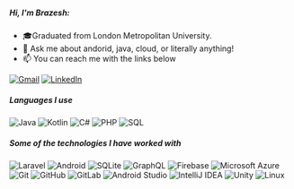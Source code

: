 ##### Hi, I'm Brazesh:

- 🎓Graduated from London Metropolitan University.
- :speech_balloon: Ask me about andorid, java, cloud, or literally anything!
- :mailbox: You can reach me with the links below

[![Gmail](https://img.shields.io/badge/-GMAIL-D14836?style=for-the-badge&logo=gmail&logoColor=white)](mailto:tamang.brozesh@gmail.com)
[![LinkedIn](https://img.shields.io/badge/-LINKEDIN-0077B5?style=for-the-badge&logo=linkedin&logoColor=white)](https://www.linkedin.com/in/brazesh-tamang-81104516b/)

##### Languages I use

![Java](https://img.shields.io/badge/-Java-007396?style=flat&logo=java&logoColor=FFFFFF)
![Kotlin](https://img.shields.io/badge/-Kotlin-0095D5?style=flat&logo=kotlin&logoColor=FFFFFF)
![C#](https://img.shields.io/badge/-CSharp-239120?style=flat&logo=c-sharp)
![PHP](https://img.shields.io/badge/-PHP-777BB4?style=flat&logo=php&logoColor=FFFFFF)
![SQL](https://img.shields.io/badge/-SQL-003B57?style=flat&logo=sqlite)

##### Some of the technologies I have worked with

![Laravel](https://img.shields.io/badge/-Laravel-FF2D20?style=flat&logo=laravel&logoColor=FFFFFF)
![Android](https://img.shields.io/badge/-Android-3DDC84?style=flat&logo=android&logoColor=FFFFFF)
![SQLite](https://img.shields.io/badge/-SQLite-003B57?style=flat&logo=sqlite&logoColor=FFFFFF)
![GraphQL](https://img.shields.io/badge/-GraphQL-E10098?style=flat&logo=graphql&logoColor=FFFFFF)
![Firebase](https://img.shields.io/badge/-Firebase-FFCA28?style=flat&logo=firebase&logoColor=222222)
![Microsoft Azure](https://img.shields.io/badge/-Azure-0089D6?style=flat&logo=microsoft-azure&logoColor=FFFFFF)
![Git](https://img.shields.io/badge/-Git-F05032?style=flat&logo=git&logoColor=FFFFFF)
![GitHub](https://img.shields.io/badge/-GitHub-181717?style=flat&logo=github&logoColor=FFFFFF)
![GitLab](https://img.shields.io/badge/-GitLab-222222?style=flat&logo=GitLab&logoColor=FCC624)
![Android Studio](https://img.shields.io/badge/-AndroidStudio-3DDC84?style=flat&logo=android-studio&logoColor=FFFFFF)
![IntelliJ IDEA](https://img.shields.io/badge/-IntelliJIDEA-000000?style=flat&logo=intellij-idea&logoColor=FFFFFF)
![Unity](https://img.shields.io/badge/-Unity-000000?style=flat&logo=unity&logoColor=FFFFFF)
![Linux](https://img.shields.io/badge/-Linux-FCC624?style=flat&logo=linux&logoColor=222222)
